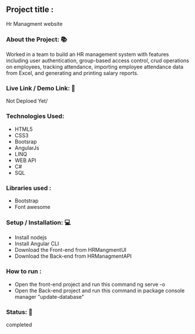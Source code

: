 <h2>Project title :</h2>
<p>Hr Managment website</p>
<h3>About the Project: 📚</h3>
<p>Worked in a team to build an HR management system with features including user authentication, group-based access control, crud operations on employees, tracking attendance, importing employee attendance data from Excel, and generating and printing salary reports.</p>
<h3>Live Link / Demo Link: 🔗</h3>
<p>Not Deploed Yet/</p>

<h3>Technologies Used: </h3>
<ul>
<li>HTML5</li>
<li>CSS3</li>
<li>Bootsrap</li>
<li>AngularJs</li>
<li>LINQ</li>
<li>WEB API</li>
<li>C#</li>
<li>SQL</li>
</ul>

<h3>Libraries used :</h3>
<ul>
<li>Bootstrap </li>
<li>Font awesome</li>

</ul>
<h3>Setup / Installation: 💻</h3>
<ul>
<li>Install nodejs</li>
<li>Install Angular CLI </li>
<li>Download the  Front-end  from HRMangmentUI</li>
<li>Download the  Back-end  from HRManagmentAPI</li>
</ul>
<h3>How to run :</h3>
<ul>
<li>Open the front-end project and  run this command  ng serve -o </li>
<li>Open the Back-end project  and run this command in package console manager "update-database"</li>
</ul>

<h3>Status: 📶</h3>
<p>completed</p>
